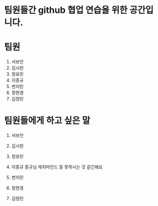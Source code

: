 # 팀원들간 github 협업 연습을 위한 공간입니다.

# 팀원
1. 서보인
2. 김시헌
3. 정유민
4. 이종규
5. 변지민
6. 정현경
7. 김정민

# 팀원들에게 하고 싶은 말
1. 서보인

2. 김시헌

3. 정유민

4. 이종규
종규님 캐치마인드 잘 못하시는 것 같긴해요
5. 변지민

6. 정현경

7. 김정민
